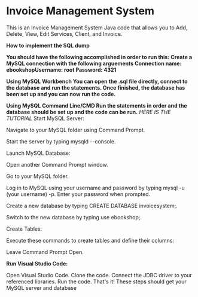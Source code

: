 # Invoice Management System
This is an Invoice Management System Java code that allows you to Add, Delete, View, Edit Services, Client, and Invoice.

**How to implement the SQL dump**

**You should have the following accomplished in order to run this: Create a MySQL connection with the following arguements Connection name: ebookshopUsername: root Password: 4321**

**Using MySQL Workbench You can open the .sql file directly, connect to the database and run the statements. Once finished, the database has been set up and you can now run the code.**

**Using MySQL Command Line/CMD Run the statements in order and the database should be set up and the code can be run.**
 *HERE IS THE TUTORIAL*
Start MySQL Server:


 Navigate to your MySQL folder using Command Prompt.




Start the server by typing mysqld --console.





Launch MySQL Database:

Open another Command Prompt window.




Go to your MySQL folder.




Log in to MySQL using your username and password by typing mysql -u (your username) -p.
Enter your password when prompted.



Create a new database by typing CREATE DATABASE invoicesystem;.



Switch to the new database by typing use ebookshop;.



Create Tables:



Execute these commands to create tables and define their columns:


Leave Command Prompt Open.

**Run Visual Studio Code:**

Open Visual Studio Code.
Clone the code.
Connect the JDBC driver to your referenced libraries.
Run the code.
That's it! These steps should get your MySQL server and database
